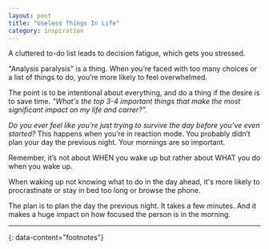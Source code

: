 ```yaml
---
layout: post
title: "Useless Things In Life"
category: inspiration
---
```


A cluttered to-do list leads to decision fatigue, which gets you stressed.

"Analysis paralysis" is a thing. When you’re faced with too many choices or a list of things to do, you’re more likely to feel overwhelmed.

The point is to be intentional about everything, and do a thing if the desire is to save time. _"What's the top 3-4 important things that make the most significant impact on my life and carrer?"._

_Do you ever feel like you’re just trying to survive the day before you’ve even started?_ This happens when you’re in reaction mode. You probably didn’t plan your day the previous night. Your mornings are so important.

Remember, it’s not about WHEN you wake up but rather about WHAT you do when you wake up.

When waking up not knowing what to do in the day ahead, it's more likely to procrastinate or stay in bed too long or browse the phone. 

The plan is to plan the day the previous night. It takes a few minutes. And it makes a huge impact on how focused the person is in the morning.

---
{: data-content="footnotes"}

[^1]: [Save 20 Hours a Week By Removing These 4 Useless Things In Your Life](https://dariusforoux.medium.com/save-20-hours-a-week-by-removing-these-4-useless-things-in-your-life-c0d831b09a3a)
